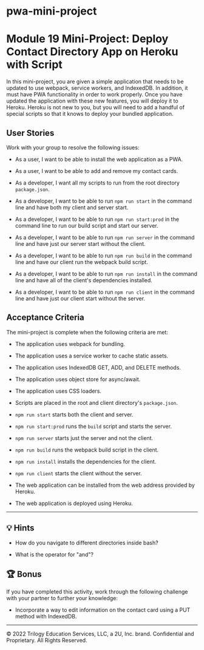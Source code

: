 # pwa-mini-project

# Module 19 Mini-Project: Deploy Contact Directory App on Heroku with Script

In this mini-project, you are given a simple application that needs to be updated to use webpack, service workers, and IndexedDB. In addition, it must have PWA functionality in order to work properly. Once you have updated the application with these new features, you will deploy it to Heroku. Heroku is not new to you, but you will need to add a handful of special scripts so that it knows to deploy your bundled application.

## User Stories

Work with your group to resolve the following issues:

- As a user, I want to be able to install the web application as a PWA.

- As a user, I want to be able to add and remove my contact cards.

- As a developer, I want all my scripts to run from the root directory `package.json`.

- As a developer, I want to be able to run `npm run start` in the command line and have both my client and server start.

- As a developer, I want to be able to run `npm run start:prod` in the command line to run our build script and start our server.

- As a developer, I want to be able to run `npm run server` in the command line and have just our server start without the client.

- As a developer, I want to be able to run `npm run build` in the command line and have our client run the webpack build script.

- As a developer, I want to be able to run `npm run install` in the command line and have all of the client's dependencies installed.

- As a developer, I want to be able to run `npm run client` in the command line and have just our client start without the server.

## Acceptance Criteria

The mini-project is complete when the following criteria are met:

- The application uses webpack for bundling.

- The application uses a service worker to cache static assets.

- The application uses IndexedDB GET, ADD, and DELETE methods.

- The application uses object store for async/await.

- The application uses CSS loaders.

- Scripts are placed in the root and client directory's `package.json`.

- `npm run start` starts both the client and server.

- `npm run start:prod` runs the `build` script and starts the server.

- `npm run server` starts just the server and not the client.

- `npm run build` runs the webpack build script in the client.

- `npm run install` installs the dependencies for the client.

- `npm run client` starts the client without the server.

- The web application can be installed from the web address provided by Heroku.

- The web application is deployed using Heroku.

---

## 💡 Hints

- How do you navigate to different directories inside bash?

- What is the operator for "and"?

## 🏆 Bonus

If you have completed this activity, work through the following challenge with your partner to further your knowledge:

- Incorporate a way to edit information on the contact card using a PUT method with IndexedDB.

---

© 2022 Trilogy Education Services, LLC, a 2U, Inc. brand. Confidential and Proprietary. All Rights Reserved.
